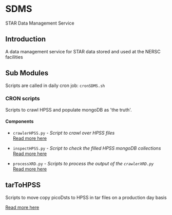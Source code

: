 # SDMS
STAR Data Management Service

## Introduction
A data management service for STAR data stored and used at the NERSC facilities

## Sub Modules

Scripts are called in daily cron job: `cronSDMS.sh`

### CRON scripts
Scripts to crawl HPSS and populate mongoDB as 'the truth'.

#### Components
* `crawlerHPSS.py` - *Script to crawl over HPSS files*  
  [Read more here](README_CrawlerHPSS.md)

* `inspectHPSS.py` - *Script to check the filled HPSS mongoDB collections*  
  [Read more here](README_CrawlerHPSS.md)

* `processXRD.py` - *Scripts to process the output of the `crawlerXRD.py`*  
  [Read more here](README_ProcessXRD.md)

## tarToHPSS
Scripts to move copy picoDsts to HPSS in tar files on a production day basis

[Read more here](tarToHPSS/ReadMe.md)
